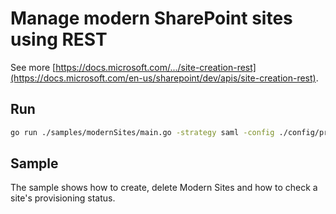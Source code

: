 # Manage modern SharePoint sites using REST

See more [https://docs.microsoft.com/.../site-creation-rest](https://docs.microsoft.com/en-us/sharepoint/dev/apis/site-creation-rest).

## Run

```bash
go run ./samples/modernSites/main.go -strategy saml -config ./config/private.json
```

## Sample

The sample shows how to create, delete Modern Sites and how to check a site's provisioning status.